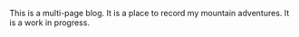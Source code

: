 This is a multi-page blog.  It is a place to record my mountain adventures.  It is a work in progress.  
